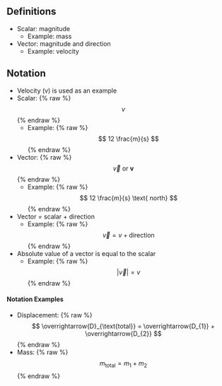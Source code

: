 ## Definitions
- Scalar: magnitude
  - Example: mass
- Vector: magnitude and direction
  - Example: velocity

## Notation
- Velocity (v) is used as an example
- Scalar: {% raw %} $$ v $$ {% endraw %}
  - Example: {% raw %} $$ 12 \frac{m}{s} $$ {% endraw %}
- Vector: {% raw %} $$ \overrightarrow{v} \text{ or } \mathbf{v} $$ {% endraw %}
  - Example: {% raw %} $$ 12 \frac{m}{s} \text{ north} $$ {% endraw %}
- Vector = scalar + direction
  - Example: {% raw %} $$ \overrightarrow{v} = v + \text{direction} $$ {% endraw %}
- Absolute value of a vector is equal to the scalar
  - Example: {% raw %} $$ \lvert \overrightarrow{v}\rvert = v$$ {% endraw %}

#### Notation Examples
- Displacement: {% raw %} $$ \overrightarrow{D}_{\text{total}} = \overrightarrow{D_{1}} + \overrightarrow{D_{2}} $$ {% endraw %}
- Mass: {% raw %} $$ m_{\text{total}} = m_{1} + m_{2} $$ {% endraw %}
